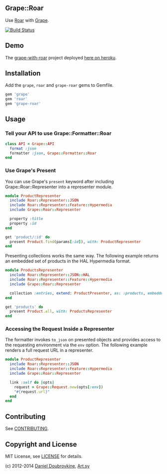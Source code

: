 Grape::Roar
------------

Use [Roar](https://github.com/apotonick/roar) with [Grape](https://github.com/intridea/grape).

[![Build Status](https://secure.travis-ci.org/dblock/grape-roar.png)](http://travis-ci.org/dblock/grape-roar)

Demo
----

The [grape-with-roar](https://github.com/dblock/grape-with-roar) project deployed [here on heroku](http://grape-with-roar.herokuapp.com).

Installation
------------

Add the `grape`, `roar` and `grape-roar` gems to Gemfile.

```ruby
gem 'grape'
gem 'roar'
gem 'grape-roar'
```

Usage
-----

### Tell your API to use Grape::Formatter::Roar

```ruby
class API < Grape::API
  format :json
  formatter :json, Grape::Formatter::Roar
end
```

### Use Grape's Present

You can use Grape's `present` keyword after including Grape::Roar::Representer into a representer module.

```ruby
module ProductRepresenter
  include Roar::Representer::JSON
  include Roar::Representer::Feature::Hypermedia
  include Grape::Roar::Representer

  property :title
  property :id
end
```

```ruby
get 'product/:id' do
  present Product.find(params[:id]), with: ProductRepresenter
end
```

Presenting collections works the same way. The following example returns an embedded set of products in the HAL Hypermedia format.

```ruby
module ProductsRepresenter
  include Roar::Representer::JSON::HAL
  include Roar::Representer::Feature::Hypermedia
  include Grape::Roar::Representer

  collection :entries, extend: ProductPresenter, as: :products, embedded: true
end
```

```ruby
get 'products' do
  present Product.all, with: ProductsRepresenter
end
```

### Accessing the Request Inside a Representer

The formatter invokes `to_json` on presented objects and provides access to the requesting environment via the `env` option. The following example renders a full request URL in a representer.

```ruby
module ProductRepresenter
  include Roar::Representer::JSON
  include Roar::Representer::Feature::Hypermedia
  include Grape::Roar::Representer

  link :self do |opts|
    request = Grape::Request.new(opts[:env])
    "#{request.url}"
  end
end
```

Contributing
------------

See [CONTRIBUTING](CONTRIBUTING.md).

Copyright and License
---------------------

MIT License, see [LICENSE](http://github.com/dblock/grape-roar/raw/master/LICENSE) for details.

(c) 2012-2014 [Daniel Doubrovkine](http://github.com/dblock), [Art.sy](http://artsy.github.com)

